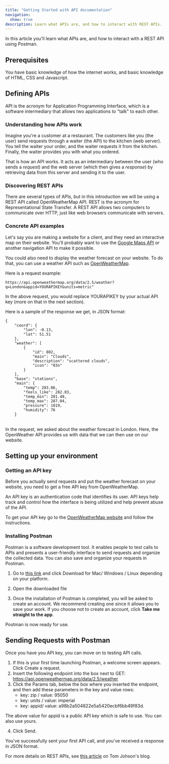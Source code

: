 ```yaml
---
title: "Getting Started with API documentation"
navigation:
  show: true
description: Learn what APIs are, and how to interact with REST APIs.
---
```


In this article you'll learn what APIs are, and how to interact with a REST API using Postman.

## Prerequisites
You have basic knowledge of how the internet works, and basic knowledge of HTML, CSS and Javascript.

## Defining APIs

API is the acronym for Application Programming Interface, which is a software intermediary that allows two applications to "talk" to each other. 

### Understanding how APIs work

Imagine you're a customer at a restaurant. The customers like you (the user) send requests through a waiter (the API) to the kitchen (web server). You tell the waiter your order, and the waiter requests it from the kitchen. Finally, the waiter provides you with what you ordered.

That is how an API works. It acts as an intermediary between the user (who sends a *request*) and the web server (which then gives a *response*) by retrieving data from this server and sending it to the user.

### Discovering REST APIs

There are several types of APIs, but in this introduction we will be using a REST API called OpenWeatherMap API.
REST is the acronym for Representational State Transfer. A REST API allows two computers to communicate over HTTP, just like web browsers communicate with servers.

### Concrete API examples

Let's say you are making a website for a client, and they need an interactive map on their website. You'll probably want to use the <a alt="google maps api link" href="https://developers.google.com/maps/documentation/maps-static/overview">Google Maps API</a> or another navigation API to make it possible.

You could also need to display the weather forecast on your website. To do that, you can use a weather API such as <a href="https://openweathermap.org/api">OpenWeatherMap</a>.

Here is a request example:

```
https://api.openweathermap.org/data/2.5/weather?q=London&appid=YOURAPIKEY&units=metric"
```
In the above request, you would replace YOURAPIKEY by your actual API key (more on that in the next section).

Here is a sample of the response we get, in JSON format:
```
{
    "coord": {
        "lon": -0.13,
        "lat": 51.51
    },
    "weather": [
        {
            "id": 802,
            "main": "Clouds",
            "description": "scattered clouds",
            "icon": "03n"
        }
    ],
    "base": "stations",
    "main": {
        "temp": 283.86,
        "feels_like": 282.03,
        "temp_min": 281.48,
        "temp_max": 287.04,
        "pressure": 1019,
        "humidity": 76
    }
```

</br>In the request, we asked about the weather forecast in London. Here, the OpenWeather API provides us with data that we can then use on our website.

## Setting up your environment

### Getting an API key

Before you actually send requests and put the weather forecast on your website, you need to get a free API key from OpenWeatherMap. 

An API key is an authentication code that identifies its user. API keys help track and control how the interface is being utilized and help prevent abuse of the API.

To get your API key go to the <a href="https://openweathermap.org/appid">OpenWeatherMap website</a> and follow the instructions.

### Installing Postman

Postman is a software development tool. It enables people to test calls to APIs and presents a user-friendly interface to send requests and organize the collected data. You can also save  and organize your requests in Postman.

1. Go to <a href="https://www.postman.com/downloads/">this link</a> and click Download for Mac/ Windows / Linux depending on your platform.

2. Open the downloaded file

3. Once the installation of Postman is completed, you will be asked to create an account. We recommend creating one since it allows you to save your work. If you choose not to create an account, click **Take me straight to the app**.

Postman is now ready for use.

## Sending Requests with Postman

Once you have you API key, you can move on to testing API calls. 

1. If this is your first time launching Postman, a welcome screen appears. Click Create a request.
2. Insert the following endpoint into the box next to GET: https://api.openweathermap.org/data/2.5/weather
3. Click the Params tab, below the box where you inserted the endpoint, and then add these parameters in the key and value rows:
    * key: zip / value: 95050
    * key: units / value: imperial
    * key: appid/ value: a98b2a504822e5a5420ecbf6bb49f83d.

The above value for appid is a public API key which is safe to use. You can also use yours.

4. Click Send. 

You've successfully sent your first API call, and you've received a response in JSON format.

For more details on REST APIs, see [this article](https://idratherbewriting.com/2015/08/28/all-about-rest-apis/#about-web-services) on Tom Johson's blog.

